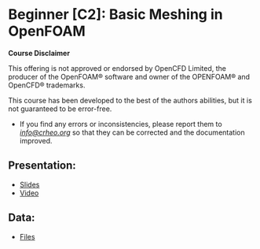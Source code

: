 # Beginner [C2]: Basic Meshing in OpenFOAM

**Course Disclaimer**

This offering is not approved or endorsed by OpenCFD Limited, the producer of the OpenFOAM® software and owner of the OPENFOAM® and OpenCFD® trademarks.


This course has been developed to the best of the authors abilities, but it is not guaranteed to be error-free. 
* If you find any errors or inconsistencies, please report them to *info@crheo.org* so that they can be corrected and the documentation improved.

## Presentation:
  * [Slides](https://nextcloud.crheo.dep.uminho.pt/index.php/s/dpfpyAxkd9PNYjd) 
  * [Video](https://youtu.be/mu-3-4Ii-FY)

## Data:
  * [Files](https://nextcloud.crheo.dep.uminho.pt/index.php/s/rJrTcS9aRGPzkpM)


